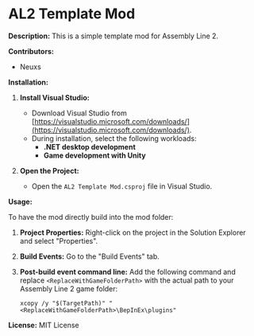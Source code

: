 # AL2 Template Mod

**Description:**
This is a simple template mod for Assembly Line 2.

**Contributors:**
* Neuxs

**Installation:**

1. **Install Visual Studio:**
   - Download Visual Studio from [https://visualstudio.microsoft.com/downloads/](https://visualstudio.microsoft.com/downloads/).
   - During installation, select the following workloads:
     - **.NET desktop development**
     - **Game development with Unity**

2. **Open the Project:**
   - Open the `AL2 Template Mod.csproj` file in Visual Studio.

**Usage:**

To have the mod directly build into the mod folder:

1. **Project Properties:** Right-click on the project in the Solution Explorer and select "Properties".
2. **Build Events:** Go to the "Build Events" tab.
3. **Post-build event command line:** Add the following command and replace `<ReplaceWithGameFolderPath>` with the actual path to your Assembly Line 2 game folder:

   ```
   xcopy /y "$(TargetPath)" "<ReplaceWithGameFolderPath>\BepInEx\plugins"
   ```

**License:**
MIT License
